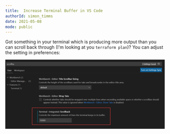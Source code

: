 ```yaml
---
title:  Increase Terminal Buffer in VS Code
authorId: simon_timms
date: 2021-05-08
mode: public
---
```




Got something in your terminal which is producing more output than you can scroll back through (I'm looking at you `terraform plan`)? You can adjust the setting in preferences:

![](/images/2021-04-29-terminal-buffer.md/2021-04-29-15-04-52.png)